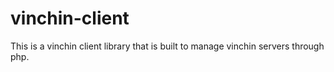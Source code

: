 # vinchin-client
This is a vinchin client library that is built to manage vinchin servers through php.

